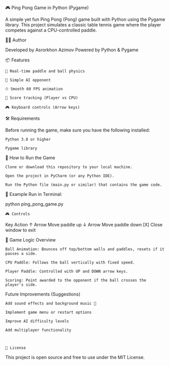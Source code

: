 🎮 Ping Pong Game in Python (Pygame)

A simple yet fun Ping Pong (Pong) game built with Python using the Pygame library. This project simulates a classic table tennis game where the player competes against a CPU-controlled paddle.



  👨‍💻 Author

Developed by Asrorkhon Azimov
Powered by Python & Pygame


  

📦 Features

    🎾 Real-time paddle and ball physics

    🧠 Simple AI opponent

    ⏱ Smooth 60 FPS animation

    🧮 Score tracking (Player vs CPU)

    🎮 Keyboard controls (Arrow keys)


  🛠 Requirements

Before running the game, make sure you have the following installed:

    Python 3.8 or higher

    Pygame library



  🚀 How to Run the Game

    Clone or download this repository to your local machine.

    Open the project in PyCharm (or any Python IDE).

    Run the Python file (main.py or similar) that contains the game code.

📁 Example Run in Terminal:

python ping_pong_game.py



    🎮 Controls
Key	Action
↑ Arrow	Move paddle up
↓ Arrow	Move paddle down
[X]	Close window to exit






  🧠 Game Logic Overview

    Ball Animation: Bounces off top/bottom walls and paddles, resets if it passes a side.

    CPU Paddle: Follows the ball vertically with fixed speed.

    Player Paddle: Controlled with UP and DOWN arrow keys.

    Scoring: Point awarded to the opponent if the ball crosses the player's side.





      
   Future Improvements (Suggestions)

    Add sound effects and background music 🎵

    Implement game menu or restart options

    Improve AI difficulty levels

    Add multiplayer functionality  



    📄 License

This project is open source and free to use under the MIT License.

    





    
    
